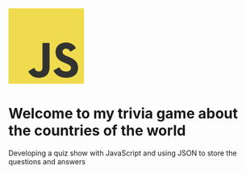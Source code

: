 <img src="https://github.com/Carlos-93/pong-game/blob/main/assets/images/JavaScript.png" width="150">

# Welcome to my trivia game about the countries of the world

Developing a quiz show with JavaScript and using JSON to store the questions and answers
